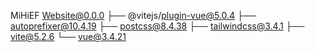 MiHiEF Website@0.0.0
├── @vitejs/plugin-vue@5.0.4
├── autoprefixer@10.4.19
├── postcss@8.4.38
├── tailwindcss@3.4.1
├── vite@5.2.6
└── vue@3.4.21
